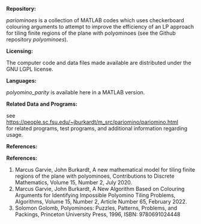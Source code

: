 <b>Repository:</b>

<em>pariominoes</em> is a collection of MATLAB codes which uses checkerboard colouring arguments to attempt to improve the efficiency of an LP approach for tiling finite regions of the plane with polyominoes (see the Github repository <em>polyominoes</em>).

<b>Licensing:</b>

The computer code and data files made available are distributed under the GNU LGPL license.

<b>Languages:</b>

<em>polyomino_parity</em> is available here in a MATLAB version.

<b>Related Data and Programs:</b>

see <br>https://people.sc.fsu.edu/~jburkardt/m_src/pariomino/pariomino.html
<br>for related programs, test programs, and additional information regarding usage.

<b>References:</b>

<b>References:</b>

<ol>
<li>Marcus Garvie, John Burkardt,
A new mathematical model for tiling finite regions of the plane with polyominoes,
Contributions to Discrete Mathematics,
Volume 15, Number 2, July 2020.</li>
  
<li>Marcus Garvie, John Burkardt,
A New Algorithm Based on Colouring Arguments for Identifying Impossible Polyomino Tiling Problems,
Algorithms, Volume 15, Number 2, Article Number 65, February 2022.</li>

<li>Solomon Golomb,
Polyominoes: Puzzles, Patterns, Problems, and Packings,
Princeton University Press, 1996,
ISBN: 9780691024448</li>
</ol>
